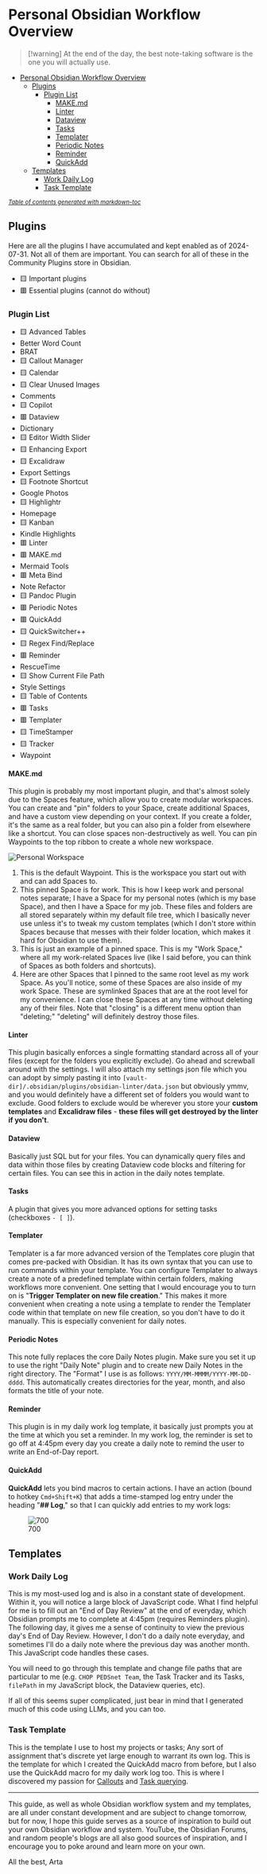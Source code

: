 # Personal Obsidian Workflow Overview

> \[!warning\]
> At the end of the day, the best note-taking software is the one you will actually use.

- [Personal Obsidian Workflow Overview](#personal-obsidian-workflow-overview)
  * [Plugins](#plugins)
    + [Plugin List](#plugin-list)
      - [MAKE.md](#makemd)
      - [Linter](#linter)
      - [Dataview](#dataview)
      - [Tasks](#tasks)
      - [Templater](#templater)
      - [Periodic Notes](#periodic-notes)
      - [Reminder](#reminder)
      - [QuickAdd](#quickadd)
  * [Templates](#templates)
    + [Work Daily Log](#work-daily-log)
    + [Task Template](#task-template)

<small><i><a href='http://ecotrust-canada.github.io/markdown-toc/'>Table of contents generated with markdown-toc</a></i></small>

## Plugins

Here are all the plugins I have accumulated and kept enabled as of 2024-07-31. Not all of them are important. You can search for all of these in the Community Plugins store in Obsidian.

- 🟨 Important plugins
- 🟥 Essential plugins (cannot do without)

### Plugin List

- 🟨 Advanced Tables
- Better Word Count
- BRAT
- 🟨 Callout Manager
- 🟨 Calendar
- 🟨 Clear Unused Images
- Comments
- 🟨 Copilot
- 🟥 Dataview
- Dictionary
- 🟨 Editor Width Slider
- 🟨 Enhancing Export
- 🟨 Excalidraw
- Export Settings
- 🟨 Footnote Shortcut
- Google Photos
- 🟨 Highlightr
- Homepage
- 🟨 Kanban
- Kindle Highlights
- 🟥 Linter
- 🟥 MAKE.md
- Mermaid Tools
- 🟥 Meta Bind
- Note Refactor
- 🟨 Pandoc Plugin
- 🟥 Periodic Notes
- 🟥 QuickAdd
- 🟨 QuickSwitcher++
- 🟨 Regex Find/Replace
- 🟥 Reminder
- RescueTime
- 🟨 Show Current File Path
- Style Settings
- 🟨 Table of Contents
- 🟥 Tasks
- 🟥 Templater
- 🟨 TimeStamper
- 🟨 Tracker
- Waypoint



#### MAKE.md

This plugin is probably my most important plugin, and that's almost solely due to the Spaces feature, which allow you to create modular workspaces. You can create and "pin" folders to your Space, create additional Spaces, and have a custom view depending on your context. If you create a folder, it's the same as a real folder, but you can also pin a folder from elsewhere like a shortcut. You can close spaces non-destructively as well. You can pin Waypoints to the top ribbon to create a whole new workspace.

![Personal Workspace](Personal%20Obsidian%20System%20Workflow-media/Pasted%20image%2020240731102433.png "wikilink")

1. This is the default Waypoint. This is the workspace you start out with and can add Spaces to.
2. This pinned Space is for work. This is how I keep work and personal notes separate; I have a Space for my personal notes (which is my base Space), and then I have a Space for my job. These files and folders are all stored separately within my default file tree, which I basically never use unless it's to tweak my custom templates (which I don't store within Spaces because that messes with their folder location, which makes it hard for Obsidian to use them).
3. This is just an example of a pinned space. This is my "Work Space," where all my work-related Spaces live (like I said before, you can think of Spaces as both folders and shortcuts).
4. Here are other Spaces that I pinned to the same root level as my work Space. As you'll notice, some of these Spaces are also inside of my work Space. These are symlinked Spaces that are at the root level for my convenience. I can close these Spaces at any time without deleting any of their files. Note that "closing" is a different menu option than "deleting;" "deleting" will definitely destroy those files.

#### Linter

This plugin basically enforces a single formatting standard across all of your files (except for the folders you explicitly exclude). Go ahead and screwball around with the settings. I will also attach my settings json file which you can adopt by simply pasting it into `[vault-dir]/.obsidian/plugins/obsidian-linter/data.json` but obviously ymmv, and you would definitely have a different set of folders you would want to exclude. Good folders to exclude would be wherever you store your **custom templates** and **Excalidraw files** - **these files will get destroyed by the linter if you don't**.

#### Dataview

Basically just SQL but for your files. You can dynamically query files and data within those files by creating Dataview code blocks and filtering for certain files. You can see this in action in the daily notes template.

#### Tasks

A plugin that gives you more advanced options for setting tasks (checkboxes `- [ ]`).

#### Templater

Templater is a far more advanced version of the Templates core plugin that comes pre-packed with Obsidian. It has its own syntax that you can use to run commands within your template. You can configure Templater to always create a note of a predefined template within certain folders, making workflows more convenient. One setting that I would encourage you to turn on is "**Trigger Templater on new file creation**." This makes it more convenient when creating a note using a template to render the Templater code within that template on new file creation, so you don't have to do it manually. This is especially convenient for daily notes.

#### Periodic Notes

This note fully replaces the core Daily Notes plugin. Make sure you set it up to use the right "Daily Note" plugin and to create new Daily Notes in the right directory. The "Format" I use is as follows: `YYYY/MM-MMMM/YYYY-MM-DD-dddd`. This automatically creates directories for the year, month, and also formats the title of your note.

#### Reminder

This plugin is in my daily work log template, it basically just prompts you at the time at which you set a reminder. In my work log, the reminder is set to go off at 4:45pm every day you create a daily note to remind the user to write an End-of-Day report.

#### QuickAdd

**QuickAdd** lets you bind macros to certain actions. I have an action (bound to hotkey `Cmd+Shift+K`) that adds a time-stamped log entry under the heading "**\## Log**," so that I can quickly add entries to my work logs:

<figure>
<img
src="Personal%20Obsidian%20System%20Workflow-media/032c1ae999b2c4fa2589e15ec0aaec8ef8784d7f.png"
title="wikilink" alt="700" />
<figcaption aria-hidden="true">700</figcaption>
</figure>


## Templates

### Work Daily Log

This is my most-used log and is also in a constant state of development. Within it, you will notice a large block of JavaScript code. What I find helpful for me is to fill out an "End of Day Review" at the end of everyday, which Obsidian prompts me to complete at 4:45pm (requires Reminders plugin). The following day, it gives me a sense of continuity to view the previous day's End of Day Review. However, I don't do a daily note everyday, and sometimes I'll do a daily note where the previous day was another month. This JavaScript code handles these cases.

You will need to go through this template and change file paths that are particular to me (e.g. `CHOP PEDSnet Team`, the Task Tracker and its Tasks, `filePath` in my JavaScript block, the Dataview queries, etc).

If all of this seems super complicated, just bear in mind that I generated much of this code using LLMs, and you can too.

### Task Template

This is the template I use to host my projects or tasks; Any sort of assignment that's discrete yet large enough to warrant its own log. This is the template for which I created the QuickAdd macro from before, but I also use the QuickAdd macro for my daily work log too. This is where I discovered my passion for [Callouts](https://help.obsidian.md/Editing+and+formatting/Callouts) and [Task querying](https://publish.obsidian.md/tasks/Queries/About+Queries).

------------------------------------------------------------------------

This guide, as well as whole Obsidian workflow system and my templates, are all under constant development and are subject to change tomorrow, but for now, I hope this guide serves as a source of inspiration to build out your own Obsidian workflow and system. YouTube, the Obsidian Forums, and random people's blogs are all also good sources of inspiration, and I encourage you to poke around and learn more on your own.

All the best,
Arta
